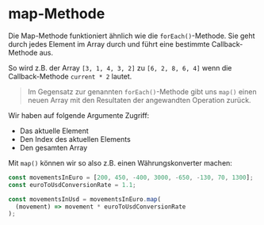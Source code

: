# map-Methode

Die Map-Methode funktioniert ähnlich wie die `forEach()`-Methode. Sie geht durch jedes Element im Array durch und führt eine bestimmte 
Callback-Methode aus.

So wird z.B. der Array `[3, 1, 4, 3, 2]` zu `[6, 2, 8, 6, 4]` wenn die Callback-Methode `current * 2` lautet. 

> Im Gegensatz zur genannten `forEach()`-Methode gibt uns `map()` einen neuen Array mit den Resultaten der angewandten Operation zurück.

Wir haben auf folgende Argumente Zugriff:

- Das aktuelle Element
- Den Index des aktuellen Elements
- Den gesamten Array

Mit `map()` können wir so also z.B. einen Währungskonverter machen:

````Javascript
const movementsInEuro = [200, 450, -400, 3000, -650, -130, 70, 1300];
const euroToUsdConversionRate = 1.1;

const movementsInUsd = movementsInEuro.map(
  (movement) => movement * euroToUsdConversionRate
);
````